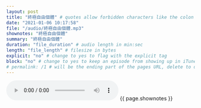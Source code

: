 ```yaml
---
layout: post
title: "終極自由個體" # quotes allow forbidden characters like the colon
date: "2021-01-06 10:17:58"
file: "/audio/終極自由個體.mp3"
shownotes: "終極自由個體"
summary: "終極自由個體"
duration: "file_duration" # audio length in min:sec
length: "file_length" # filesize in bytes
explicit: "no" # change to yes to flag with the explicit tag
block: "no" # change to yes to keep an episode from showing up in iTunes
# permalink: /1 # will be the ending part of the pages URL, delete to default to the title
---
```


<audio controls>
<source src="{{site.url}}{{site.baseurl}}{{ page.file }}" type="audio/x-mp3">
Your browser does not support the audio element.
</audio>
{{ page.shownotes }}
